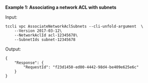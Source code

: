 **Example 1: Associating a network ACL with subnets**



Input: 

```
tccli vpc AssociateNetworkAclSubnets --cli-unfold-argument  \
    --Version 2017-03-12\
    --NetworkAclId acl-12345678\
    --SubnetIds subnet-12345678
```

Output: 
```
{
    "Response": {
        "RequestId": "f23d1450-ed00-4442-98d4-be409e625e6c"
    }
}
```

